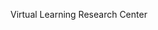 Virtual Learning Research Center

<!---
CSU-VLRC/CSU-VLRC is a ✨ special ✨ repository because its `README.md` (this file) appears on your GitHub profile.
You can click the Preview link to take a look at your changes.
--->
